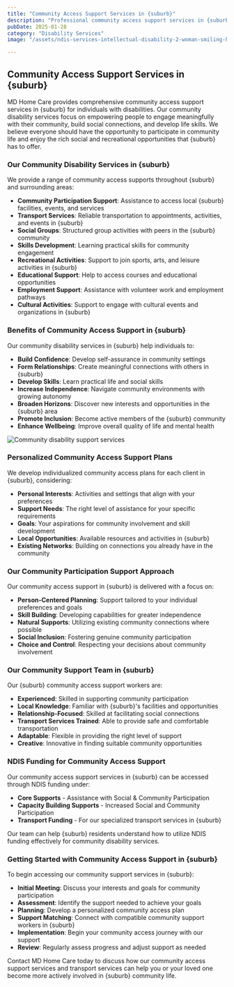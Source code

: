 ```yaml
---
title: "Community Access Support Services in {suburb}"
description: "Professional community access support services in {suburb}. We provide community disability services, transport services, and community participation support to help individuals connect with their local community."
pubDate: 2025-01-28
category: "Disability Services"
image: "/assets/ndis-services-intellectual-disability-2-woman-smiling-hugging.webp"

---
```


## Community Access Support Services in {suburb}

MD Home Care provides comprehensive community access support services in {suburb} for individuals with disabilities. Our community disability services focus on empowering people to engage meaningfully with their community, build social connections, and develop life skills. We believe everyone should have the opportunity to participate in community life and enjoy the rich social and recreational opportunities that {suburb} has to offer.

### Our Community Disability Services in {suburb}

We provide a range of community access supports throughout {suburb} and surrounding areas:

- **Community Participation Support**: Assistance to access local {suburb} facilities, events, and services
- **Transport Services**: Reliable transportation to appointments, activities, and events in {suburb}
- **Social Groups**: Structured group activities with peers in the {suburb} community
- **Skills Development**: Learning practical skills for community engagement
- **Recreational Activities**: Support to join sports, arts, and leisure activities in {suburb}
- **Educational Support**: Help to access courses and educational opportunities
- **Employment Support**: Assistance with volunteer work and employment pathways
- **Cultural Activities**: Support to engage with cultural events and organizations in {suburb}

### Benefits of Community Access Support in {suburb}

Our community disability services in {suburb} help individuals to:

- **Build Confidence**: Develop self-assurance in community settings
- **Form Relationships**: Create meaningful connections with others in {suburb}
- **Develop Skills**: Learn practical life and social skills
- **Increase Independence**: Navigate community environments with growing autonomy
- **Broaden Horizons**: Discover new interests and opportunities in the {suburb} area
- **Promote Inclusion**: Become active members of the {suburb} community
- **Enhance Wellbeing**: Improve overall quality of life and mental health

![Community disability support services](/assets/ndis-services-intellectual-disability-2-woman-smiling-hugging.webp)

### Personalized Community Access Support Plans

We develop individualized community access plans for each client in {suburb}, considering:

- **Personal Interests**: Activities and settings that align with your preferences
- **Support Needs**: The right level of assistance for your specific requirements
- **Goals**: Your aspirations for community involvement and skill development
- **Local Opportunities**: Available resources and activities in {suburb}
- **Existing Networks**: Building on connections you already have in the community

### Our Community Participation Support Approach

Our community access support in {suburb} is delivered with a focus on:

- **Person-Centered Planning**: Support tailored to your individual preferences and goals
- **Skill Building**: Developing capabilities for greater independence
- **Natural Supports**: Utilizing existing community connections where possible
- **Social Inclusion**: Fostering genuine community participation
- **Choice and Control**: Respecting your decisions about community involvement

### Our Community Support Team in {suburb}

Our {suburb} community access support workers are:

- **Experienced**: Skilled in supporting community participation
- **Local Knowledge**: Familiar with {suburb}'s facilities and opportunities
- **Relationship-Focused**: Skilled at facilitating social connections
- **Transport Services Trained**: Able to provide safe and comfortable transportation
- **Adaptable**: Flexible in providing the right level of support
- **Creative**: Innovative in finding suitable community opportunities

### NDIS Funding for Community Access Support

Our community access support services in {suburb} can be accessed through NDIS funding under:

- **Core Supports** - Assistance with Social & Community Participation
- **Capacity Building Supports** - Increased Social and Community Participation
- **Transport Funding** - For our specialized transport services in {suburb}

Our team can help {suburb} residents understand how to utilize NDIS funding effectively for community disability services.

### Getting Started with Community Access Support in {suburb}

To begin accessing our community support services in {suburb}:

- **Initial Meeting**: Discuss your interests and goals for community participation
- **Assessment**: Identify the support needed to achieve your goals
- **Planning**: Develop a personalized community access plan
- **Support Matching**: Connect with compatible community support workers in {suburb}
- **Implementation**: Begin your community access journey with our support
- **Review**: Regularly assess progress and adjust support as needed

Contact MD Home Care today to discuss how our community access support services and transport services can help you or your loved one become more actively involved in {suburb} community life.
